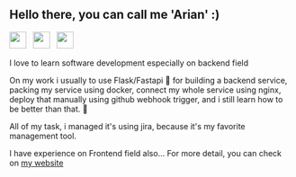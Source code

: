 ## Hello there, you can call me 'Arian' :)

<a href="https://linkedin.com/in/rhyanz46" target="_blank"><img src="https://image.flaticon.com/icons/png/512/174/174857.png" height="30"></a> &nbsp; 
<a href="https://stackoverflow.com/users/8197537/arian-saputra" target="_blank"><img src="https://cdn2.iconfinder.com/data/icons/social-icons-color/512/stackoverflow-512.png" height="30"></a> &nbsp; 
<a href="https://stackshare.io/Rhyanz46/my-stack" target="_blank"><img src="https://user-images.githubusercontent.com/33750251/65176143-1834e480-da4c-11e9-953f-b78fb3e31767.png" height="30"></a> 

I love to learn software development especially on backend field

On my work i usually to use Flask/Fastapi :snake: for building a backend service, packing my service using docker, connect my whole service using nginx, deploy that manually using github webhook trigger, and i still learn how to be better than that. :dart:

All of my task, i managed it's using jira, because it's my favorite management tool. 

I have experience on Frontend field also...
For more detail, you can check on [my website](https://ariansaputra.com)
